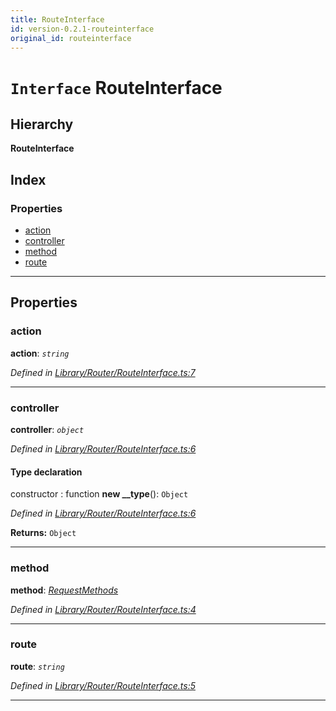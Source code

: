 ```yaml
---
title: RouteInterface
id: version-0.2.1-routeinterface
original_id: routeinterface
---
```


# `Interface` RouteInterface

## Hierarchy

**RouteInterface**

## Index

### Properties

* [action](routeinterface#action)
* [controller](routeinterface#controller)
* [method](routeinterface#method)
* [route](routeinterface#route)

---

## Properties

<a id="action"></a>

###  action

**action**: *`string`*

*Defined in [Library/Router/RouteInterface.ts:7](https://github.com/SpoonX/stix/blob/b2429eb/src/Library/Router/RouteInterface.ts#L7)*

___
<a id="controller"></a>

###  controller

**controller**: *`object`*

*Defined in [Library/Router/RouteInterface.ts:6](https://github.com/SpoonX/stix/blob/b2429eb/src/Library/Router/RouteInterface.ts#L6)*

#### Type declaration

 constructor : function
**new __type**(): `Object`

*Defined in [Library/Router/RouteInterface.ts:6](https://github.com/SpoonX/stix/blob/b2429eb/src/Library/Router/RouteInterface.ts#L6)*

**Returns:** `Object`

___
<a id="method"></a>

###  method

**method**: *[RequestMethods](../enums/requestmethods)*

*Defined in [Library/Router/RouteInterface.ts:4](https://github.com/SpoonX/stix/blob/b2429eb/src/Library/Router/RouteInterface.ts#L4)*

___
<a id="route"></a>

###  route

**route**: *`string`*

*Defined in [Library/Router/RouteInterface.ts:5](https://github.com/SpoonX/stix/blob/b2429eb/src/Library/Router/RouteInterface.ts#L5)*

___

